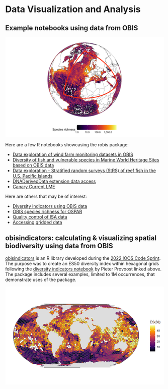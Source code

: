 # Data Visualization and Analysis

## Example notebooks using data from OBIS

![ospar](./images/ospar.png)

Here are a few R notebooks showcasing the robis package:

- [Data exploration of wind farm monitoring datasets in OBIS](https://iobis.github.io/notebook-windfarms/)
- [Diversity of fish and vulnerable species in Marine World Heritage Sites based on OBIS data](https://iobis.github.io/notebook-mwhs/)
- [Data exploration - Stratified random surveys (StRS) of reef fish in the U.S. Pacific Islands](https://iobis.github.io/notebook-reeffish/)
- [DNADerivedData extension data access](https://iobis.github.io/notebook-dnaderiveddata/)
- [Canary Current LME](https://iobis.github.io/notebook-cclme/)

Here are others that may be of interest:

- [Diversity indicators using OBIS data](https://iobis.github.io/notebook-diversity-indicators/)
- [OBIS species richness for OSPAR](https://iobis.github.io/notebook-ospar/)
- [Quality control of ISA data](https://iobis.github.io/notebook-deepdata/)
- [Accessing gridded data](https://iobis.github.io/notebook-gridded-data/)

## obisindicators: calculating & visualizing spatial biodiversity using data from OBIS

[obisindicators](https://marinebon.org/obisindicators/index.html) is an R library developed during the [2022 IOOS Code Sprint](https://ioos.github.io/ioos-code-sprint/). The purpose was to create an ES50 diversity index within hexagonal grids following the [diversity indicators notebook](https://iobis.github.io/notebook-diversity-indicators/) by Pieter Provoost linked above. The package includes several examples, limited to 1M occurrences, that demonstrate uses of the package.

![screenshot](./images/all_data.png)
